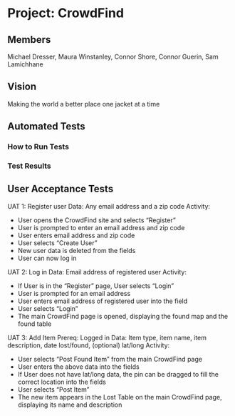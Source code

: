 # Project: CrowdFind
## Members
Michael Dresser, Maura Winstanley, Connor Shore, Connor Guerin, Sam Lamichhane

## Vision
Making the world a better place one jacket at a time

## Automated Tests
### How to Run Tests

### Test Results

## User Acceptance Tests
UAT 1: Register user
Data: Any email address and a zip code
Activity:
* User opens the CrowdFind site and selects “Register”
* User is prompted to enter an email address and zip code
* User enters email address and zip code
* User selects “Create User”
* New user data is deleted from the fields
* User can now log in

UAT 2: Log in
Data: Email address of registered user
Activity:
* If User is in the “Register” page, User selects “Login”
* User is prompted for an email address
* User enters email address of registered user into the field
* User selects “Login”
* The main CrowdFind page is opened, displaying the found map and the found table

UAT 3: Add Item
Prereq: Logged in
Data: Item type, item name, item description, date lost/found, (optional) lat/long
Activity:
* User selects “Post Found Item” from the main CrowdFind page
* User enters the above data into the fields
* If User does not have lat/long data, the pin can be dragged to fill the correct location into the fields
* User selects “Post Item”
* The new item appears in the Lost Table on the main CrowdFind page, displaying its name and description

